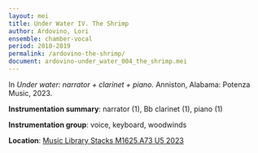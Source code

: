 ```yaml
---
layout: mei
title: Under Water IV. The Shrimp  
author: Ardovino, Lori
ensemble: chamber-vocal
period: 2010-2019 
permalink: /ardovino-the-shrimp/
document: ardovino-under_water_004_the_shrimp.mei
---
```


In *Under water: narrator + clarinet + piano.* Anniston, Alabama: Potenza Music, 2023.

**Instrumentation summary**: narrator (1), Bb clarinet (1), piano (1)  

**Instrumentation group**: voice, keyboard, woodwinds 

**Location**: <a href="https://tufts.primo.exlibrisgroup.com/permalink/01TUN_INST/1kc9gia/alma991018897373003851" target="_blank">Music Library Stacks M1625.A73 U5 2023</a>